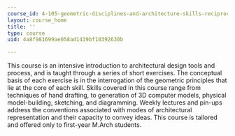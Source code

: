 ```yaml
---
course_id: 4-105-geometric-disciplines-and-architecture-skills-reciprocal-methodologies-fall-2012
layout: course_home
title: ''
type: course
uid: 4a8f981699ae058ad1439bf10392630b

---
```

This course is an intensive introduction to architectural design tools and process, and is taught through a series of short exercises. The conceptual basis of each exercise is in the interrogation of the geometric principles that lie at the core of each skill. Skills covered in this course range from techniques of hand drafting, to generation of 3D computer models, physical model-building, sketching, and diagramming. Weekly lectures and pin-ups address the conventions associated with modes of architectural representation and their capacity to convey ideas. This course is tailored and offered only to first-year M.Arch students.
